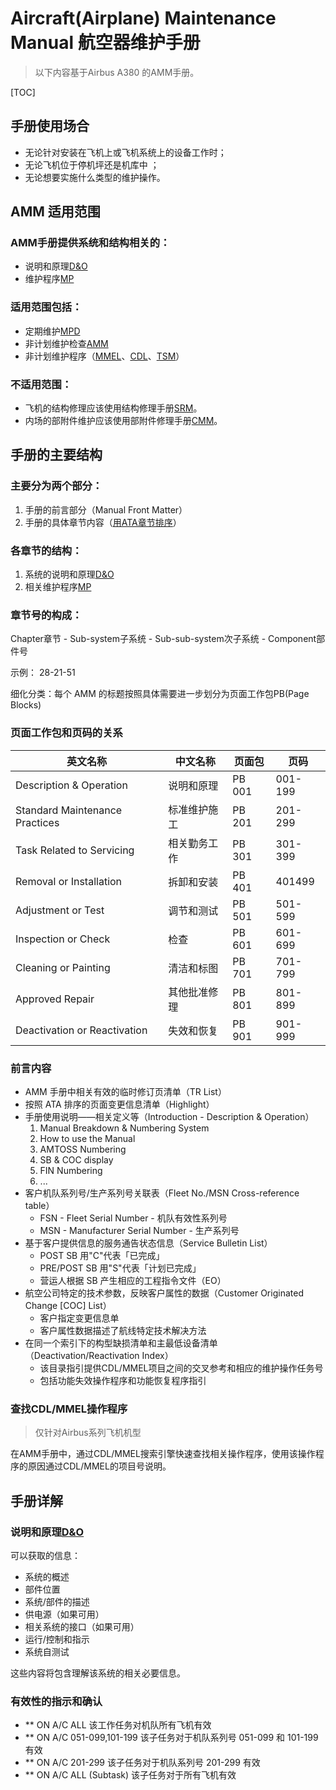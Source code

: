 # Aircraft(Airplane) Maintenance Manual 航空器维护手册

>以下内容基于Airbus A380 的AMM手册。

[TOC]

## 手册使用场合
- 无论针对安装在飞机上或飞机系统上的设备工作时；
- 无论飞机位于停机坪还是机库中 ；
- 无论想要实施什么类型的维护操作。

## AMM 适用范围
### AMM手册提供**系统和结构相关**的：
- 说明和原理[D&O](Aviation:Abbreviation:D&O)
- 维护程序[MP](Aviation:Abbreviation:MP)

### 适用范围包括：
- 定期维护[MPD](Aviation:Abbreviation:MPD)
- 非计划维护检查[AMM](Aviation:维修类手册:AMM)
- 非计划维护程序（[MMEL](Aviation:Abbreviation:MMEL)、[CDL](Aviation:Abbreviation:CDL)、[TSM](Aviation:维修类手册:TSM)）

### 不适用范围：
- 飞机的结构修理应该使用结构修理手册[SRM](Aviation:维修类手册:SRM)。
- 内场的部附件维护应该使用部附件修理手册[CMM](Aviation:维修类手册:CMM)。

## 手册的主要结构

### 主要分为两个部分：
1. 手册的前言部分（Manual Front Matter）
2. 手册的具体章节内容（[用ATA章节排序](Aviation:维修类手册:常用ATA章节)）

### 各章节的结构：
1. 系统的说明和原理[D&O](Aviation:Abbreviation:DO)
2. 相关维护程序[MP](Aviation:Abbreviation:MP)

### 章节号的构成：

Chapter章节 - Sub-system子系统 - Sub-sub-system次子系统 - Component部件号

示例： 28-21-51

细化分类：每个 AMM 的标题按照具体需要进一步划分为页面工作包PB(Page Blocks)

### 页面工作包和页码的关系
| 英文名称 | 中文名称 | 页面包 | 页码 |
| ------ | ------- | ----- | ---- |
| Description & Operation | 说明和原理 | PB 001 | 001-199 |
| Standard Maintenance Practices | 标准维护施工 | PB 201 | 201-299 |
| Task Related to Servicing | 相关勤务工作 | PB 301 | 301-399 |
| Removal or Installation | 拆卸和安装 | PB 401 | 401499 |
| Adjustment or Test | 调节和测试 | PB 501 | 501-599 |
| Inspection or Check | 检查 | PB 601 | 601-699 |
| Cleaning or Painting | 清洁和标图 | PB 701 | 701-799 |
| Approved Repair | 其他批准修理 | PB 801 | 801-899 |
| Deactivation or Reactivation | 失效和恢复 | PB 901 | 901-999  |

### 前言内容
- AMM 手册中相关有效的临时修订页清单（TR List）
- 按照 ATA 排序的页面变更信息清单（Highlight）
- 手册使用说明——相关定义等（Introduction - Description & Operation）
  1. Manual Breakdown & Numbering System
  2. How to use the Manual
  3. AMTOSS Numbering
  4. SB & COC display
  5. FIN Numbering
  6. ...
- 客户机队系列号/生产系列号关联表（Fleet No./MSN Cross-reference table）
  - FSN - Fleet Serial Number - 机队有效性系列号
  - MSN - Manufacturer Serial Number - 生产系列号
- 基于客户提供信息的服务通告状态信息（Service Bulletin List）
  - POST SB 用"C"代表「已完成」
  - PRE/POST SB 用"S"代表「计划已完成」
  - 营运人根据 SB 产生相应的工程指令文件（EO）
- 航空公司特定的技术参数，反映客户属性的数据（Customer Originated Change [COC] List）
  - 客户指定变更信息单
  - 客户属性数据描述了航线特定技术解决方法
- 在同一个索引下的构型缺损清单和主最低设备清单（Deactivation/Reactivation Index）
  - 该目录指引提供CDL/MMEL项目之间的交叉参考和相应的维护操作任务号
  - 包括功能失效操作程序和功能恢复程序指引

### 查找CDL/MMEL操作程序
> 仅针对Airbus系列飞机机型

在AMM手册中，通过CDL/MMEL搜索引擎快速查找相关操作程序，使用该操作程序的原因通过CDL/MMEL的项目号说明。

## 手册详解

### 说明和原理[D&O](Aviation:Abbreviation:DO)
可以获取的信息：
- 系统的概述
- 部件位置
- 系统/部件的描述
- 供电源（如果可用）
- 相关系统的接口（如果可用）
- 运行/控制和指示
- 系统自测试

这些内容将包含理解该系统的相关必要信息。

### 有效性的指示和确认
- ** ON A/C ALL 该工作任务对机队所有飞机有效
- ** ON A/C 051-099,101-199 该子任务对于机队系列号 051-099 和 101-199有效
- ** ON A/C 201-299 该子任务对于机队系列号 201-299 有效
- ** ON A/C ALL (Subtask) 该子任务对于所有飞机有效
